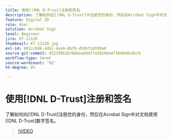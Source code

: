 ```yaml
---
title: 使用[!DNL D-Trust]注册和签名
description: 了解如何在[!DNL D-Trust]中注册您的身份，然后在Acrobat Sign中对文档使用[!DNL D-Trust]数字签名
feature: Digital ID
role: User
solution: Acrobat Sign
level: Beginner
jira: KT-11120
thumbnail: KT-11120.jpg
exl-id: 091ccb98-4db2-4ea9-8bf0-d585fcdfd9a0
source-git-commit: 452299b2b786beab9df7a5019da4f3840d9cdec9
workflow-type: tm+mt
source-wordcount: '52'
ht-degree: 0%

---
```


# 使用[!DNL D-Trust]注册和签名

了解如何向[!DNL D-Trust]注册您的身份，然后在Acrobat Sign中对文档使用[!DNL D-Trust]数字签名。

>[!VIDEO](https://video.tv.adobe.com/v/3449154?quality=12&learn=on&hidetitle=true&captions=chi_hans)
